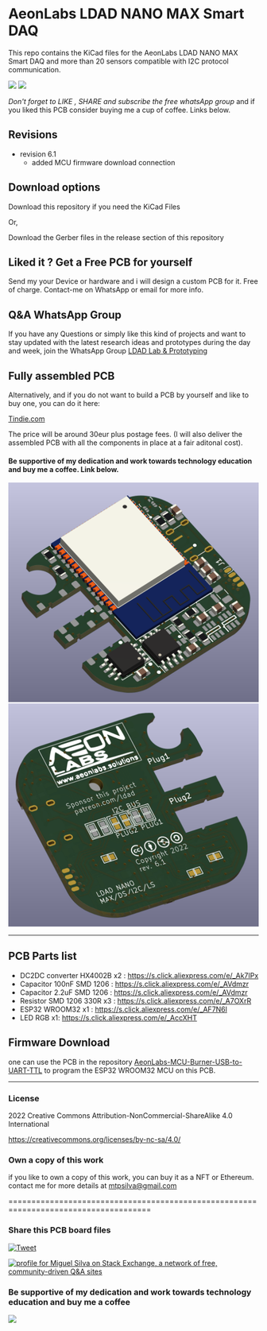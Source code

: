 # AeonLabs LDAD NANO MAX Smart DAQ
This repo contains the KiCad files for the AeonLabs LDAD NANO MAX Smart DAQ and more than 20 sensors compatible with I2C protocol communication. 
 

![](https://views.whatilearened.today/views/github/aeonSolutions/AeonLabs-LDAD-NANO-MAX-Smart-DAQ.svg)
![](https://img.shields.io/github/downloads/aeonSolutions/AeonLabs-LDAD-NANO-MAX-Smart-DAQ/total)


*Don't forget to LIKE , SHARE and subscribe the free whatsApp group* and if you liked this PCB consider buying me a cup of coffee. Links below.

## Revisions
- revision 6.1
  - added MCU firmware download connection 


## Download options
Download this repository if you need the KiCad Files

Or,

Download the Gerber files in the release section of this repository

## Liked it ? Get a Free PCB for yourself
Send my your Device or hardware and i will design a custom PCB for it. Free of charge. Contact-me on WhatsApp or email for more info. 

## Q&A WhatsApp Group
If you have any Questions or simply  like this kind of projects and want to stay updated with the latest research ideas and prototypes during the day and week, join the WhatsApp Group
[LDAD Lab & Prototyping](https://chat.whatsapp.com/FkNC7u83kuy2QRA5sqjBVg)

## Fully assembled PCB
Alternatively, and if you do not want to build a PCB by yourself and like to buy one, you can do it here:

[Tindie.com](https://www.tindie.com/products/aeonlabs/ldad-mx/)

The price will be around 30eur plus postage fees.
(I will also deliver the assembled PCB with all the components in place at a fair aditonal cost).

#### Be supportive of my dedication and work towards technology education and buy me a coffee. Link below.

![](https://github.com/aeonSolutions/AeonLabs-LDAD-NANO-MAX-Smart-DAQ/blob/main/designs/pcb_front.png)
![](https://github.com/aeonSolutions/AeonLabs-LDAD-NANO-MAX-Smart-DAQ/blob/main/designs/pcb_back.png)

________________________________________________________________________________________________________________

## PCB Parts list
- DC2DC converter HX4002B x2 : https://s.click.aliexpress.com/e/_Ak7IPx
- Capacitor 100nF SMD 1206 : https://s.click.aliexpress.com/e/_AVdmzr
- Capacitor 2.2uF SMD 1206 : https://s.click.aliexpress.com/e/_AVdmzr
- Resistor SMD 1206 330R x3 : https://s.click.aliexpress.com/e/_A7OXrR
- ESP32 WROOM32 x1 : https://s.click.aliexpress.com/e/_AF7N6l
- LED RGB x1: https://s.click.aliexpress.com/e/_AccXHT



## Firmware Download 
one can use the PCB in the repository [AeonLabs-MCU-Burner-USB-to-UART-TTL](https://github.com/aeonSolutions/AeonLabs-MCU-Burner-USB-to-UART-TTL) to program the ESP32 WROOM32 MCU on this PCB.


______________________________________________________________________________________________________________________________

### License
2022 Creative Commons Attribution-NonCommercial-ShareAlike 4.0 International

https://creativecommons.org/licenses/by-nc-sa/4.0/

### Own a copy of this work
if you like to own a copy of this work, you can buy it as a NFT or Ethereum. contact me for more details at mtpsilva@gmail.com

=====================================================================================
### Share this PCB board files
[![Tweet](https://img.shields.io/twitter/url/http/shields.io.svg?style=social)](https://twitter.com/intent/tweet?original_referer=https%3A%2F%2Fjitpack.io%2F&ref_src=twsrc%5Etfw&text=Version%201.0%20of%20![](https://github.com/aeonSolutions/AeonLabs-LDAD-NANO-MAX-Smart-DAQ/blob/main/designs/pcb_back.png)%20is%20now%20available%20on%20&tw_p=tweetbutton&url=http%3A%2F%2Fgithub.com%2FaeonSolutions%2F![](https://github.com/aeonSolutions/AeonLabs-LDAD-NANO-MAX-Smart-DAQ/blob/main/designs/pcb_back.png))

<a href="https://stackexchange.com/users/18907312/miguel-silva"><img src="https://stackexchange.com/users/flair/18907312.png" width="208" height="58" alt="profile for Miguel Silva on Stack Exchange, a network of free, community-driven Q&amp;A sites" title="profile for Miguel Silva on Stack Exchange, a network of free, community-driven Q&amp;A sites" /></a>

### Be supportive of my dedication and work towards technology education and buy me a coffee

[<img src="https://cdn.buymeacoffee.com/buttons/v2/default-yellow.png" data-canonical-src="https://cdn.buymeacoffee.com/buttons/v2/default-yellow.png" height="70" />](https://www.buymeacoffee.com/migueltomas)
